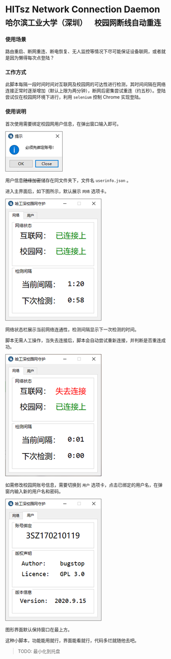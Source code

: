 # HITsz Network Connection Daemon<br><sub>哈尔滨工业大学（深圳）&emsp;校园网断线自动重连</sub>

### 使用场景

路由重启、断网重连、断电恢复、无人监控等情况下尽可能保证设备联网，或者就是因为懒得每次点登陆？

### 工作方式

此脚本每隔一段时间时间对互联网及校园网的可达性进行检测，其时间间隔在网络连接正常时逐渐增加（默认上限为两分钟），断网后密集尝试重连（约五秒）。登陆尝试仅在校园网环境下进行，利用 `selenium` 控制 Chrome 实现登陆。

### 使用说明

首次使用需要绑定校园网用户信息，在弹出窗口输入即可。

![A](https://github.com/bugstop/hitsz-network-daemon/blob/master/img/A.png)

用户信息~~随缘加密~~储存在同文件夹下，文件名 `userinfo.json` 。

进入主界面后，如下图所示，默认展示 `网络` 选项卡。

![B](https://github.com/bugstop/hitsz-network-daemon/blob/master/img/B.png)

网络状态栏展示当前网络连通性，检测间隔显示下一次检测的时间。

脚本无需人工操作，当失去连接后，脚本会自动尝试重新连接，并判断是否重连成功。

![C](https://github.com/bugstop/hitsz-network-daemon/blob/master/img/C.png)

如需修改校园网账号信息，需要切换到 `用户` 选项卡，点击已绑定的用户名，在弹窗内输入新的用户名和密码。

![D](https://github.com/bugstop/hitsz-network-daemon/blob/master/img/D.png)

图形界面默认保持窗口在最上方。

这种小脚本，功能能用就行，界面能看就行，代码多烂就随他去吧。

> TODO: 最小化到托盘

